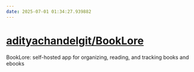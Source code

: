 ```yaml
---
date: 2025-07-01 01:34:27.939882
---
```


# [adityachandelgit/BookLore](https://github.com/adityachandelgit/BookLore)

BookLore: self-hosted app for organizing, reading, and tracking books and ebooks
